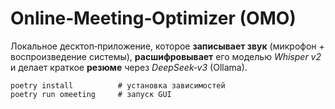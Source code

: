 # Online‑Meeting‑Optimizer (OMO)

Локальное десктоп‑приложение, которое **записывает звук** (микрофон + воспроизведение системы), **расшифровывает** его моделью *Whisper v2* и делает краткое **резюме** через *DeepSeek‑v3* (Ollama).

```console
poetry install          # установка зависимостей
poetry run omeeting     # запуск GUI